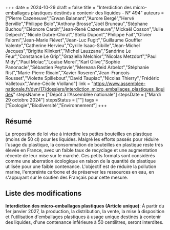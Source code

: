 +++
date = 2024-10-29
draft = false
title = "Interdiction des micro-emballages plastiques destinés à contenir des liquides - N° 494"
auteurs = ["Pierre Cazeneuve","Erwan Balanant","Aurore Bergé","Hervé Berville","Philippe Bolo","Anthony Brosse","Joël Bruneau","Stéphane Buchou","Eléonore Caroit","Jean-René Cazeneuve","Mickaël Cosson","Julie Delpech","Nicole Dubré-Chirat","Stella Dupont","Philippe Fait","Olivier Falorni","Jean-Marie Fiévet","Jean-Luc Fugit","Guillaume Gouffier Valente","Catherine Hervieu","Cyrille Isaac-Sibille","Jean-Michel Jacques","Brigitte Klinkert","Michel Lauzzana","Sandrine Le Feur","Constance Le Grip","Graziella Melchior","Nicolas Metzdorf","Paul Midy","Paul Molac","Louise Morel","Karl Olive","Sophie Panonacle","Sébastien Peytavie","Mereana Reid Arbelot","Stéphanie Rist","Marie-Pierre Rixain","Xavier Roseren","Jean-François Rousset","Violette Spillebout","David Taupiac","Nicolas Thierry","Frédéric Valletoux","Anne-Cécile Violland"]
link = "https://www.assemblee-nationale.fr/dyn/17/dossiers/interdiction_micro_emballages_plastiques_liquides"
stepsName = ["Dépôt à l'Assemblée nationale"]
stepsDate = ["Mardi 29 octobre 2024"]
stepsStatus = [""]
tags = ["Écologie","Biodiversité","Environnement"]
+++

## Résumé

La proposition de loi vise à interdire les petites bouteilles en plastique (moins de 50 cl) pour les liquides. Malgré les efforts passés pour réduire l'usage du plastique, la consommation de bouteilles en plastique reste très élevée en France, avec un faible taux de recyclage et une augmentation récente de leur mise sur le marché. Ces petits formats sont considérés comme une aberration écologique en raison de la quantité de plastique utilisée pour une faible contenance. L'objectif est de réduire la pollution marine, l'empreinte carbone et de préserver les ressources en eau, en s'appuyant sur le soutien des Français pour cette mesure.

## Liste des modifications

**Interdiction des micro-emballages plastiques (Article unique)**: À partir du 1er janvier 2027, la production, la distribution, la vente, la mise à disposition et l'utilisation d'emballages plastiques à usage unique destinés à contenir des liquides, d'une contenance inférieure à 50 centilitres, seront interdites.
